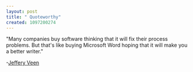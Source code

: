 ```yaml
--- 
layout: post
title: " Quoteworthy"
created: 1097200274
---
```

"Many companies buy software thinking that it will fix their process problems. But that's like buying Microsoft Word hoping that it will make you a better writer."

-<a href="http://www.veen.com/jeff/">Jeffery Veen</a>
